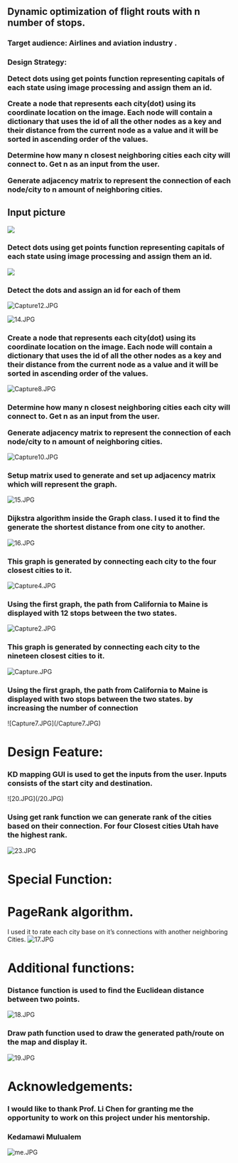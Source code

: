 
<h2>Dynamic optimization of flight routs with n number of stops.</h2>
<h3>Target audience: Airlines and aviation industry .</h3>

<h3>Design Strategy:

Detect dots using get points function representing capitals of each state using image processing
 and assign them an id.



Create a node that represents each city(dot) using its coordinate location on the image.
Each node will contain a dictionary that uses the id of all the other nodes as a key and their 
distance from the  current node as a value and it will be sorted  in ascending order of the values.




Determine how many n closest neighboring cities each city will connect to. Get n as an input from the user.

Generate adjacency matrix to represent the connection of each node/city to n amount of neighboring cities.
<h3>
<h2>Input picture</h2>

![](/usadoted.jpg)

<h3>Detect dots using get points function representing capitals of each state using image processing
 and assign them an id.</h3>

![](/kd.jpg)

<h3>Detect the dots and assign an id for each of them</h3>

![Capture12.JPG](/Capture12.JPG)

![14.JPG](/14.JPG)

<h3>Create a node that represents each city(dot) using its coordinate location on the image.
Each node will contain a dictionary that uses the id of all the other nodes as a key and their 
distance from the  current node as a value and it will be sorted  in ascending order of the values.</h3>

![Capture8.JPG](/Capture8.JPG)

<h3>Determine how many n closest neighboring cities each city will connect to. Get n as an input from the user.

Generate adjacency matrix to represent the connection of each node/city to n amount of neighboring cities.</h3>

![Capture10.JPG](/Capture10.JPG)

<h3>Setup matrix used to generate and set up adjacency matrix
 which will represent the graph.</h3>

![15.JPG](/15.JPG)

<h3>Dijkstra algorithm inside the Graph class. I used it to find the generate the shortest 
distance from one city to another.</h3>

![16.JPG](/16.JPG)


<h3>This graph is generated by connecting each city to the four closest cities to it.</h3>

![Capture4.JPG](/Capture4.JPG)

<h3>Using the first graph, the path from California to Maine is displayed with 12 stops between the two states.
</h3>

![Capture2.JPG](/Capture2.JPG)

<h3>This graph is generated by connecting each city to the nineteen closest cities to it.</h3>

![Capture.JPG](/Capture.JPG)

<h3>Using the first graph, the path from California to Maine is displayed with two stops between the two states. by increasing the number of connection</h3>
![Capture7.JPG](/Capture7.JPG)
<h1>Design Feature:</h1>
<h3>
KD mapping GUI is used to get the inputs from the user.
Inputs consists of the start city and destination.</h3>
![20.JPG](/20.JPG)
<h3>Using get rank function we can generate rank of the cities based on their connection. 
For four Closest cities Utah have the highest rank.</h3>

![23.JPG](/23.JPG)

<h1>Special Function:</h1>
<h3>
<h1>PageRank algorithm.</h1>

I used it to rate each city base on it’s connections with another neighboring Cities.</h3>
![17.JPG](/17.JPG)

<h1>Additional functions:</h1>
<h3>
Distance function is used to find the Euclidean distance between two points.</h3>

![18.JPG](/18.JPG)

<h3>Draw path function used to draw the generated path/route on the map and display it.</h3>

![19.JPG](/19.JPG)

<h1>Acknowledgements: </h1>
<h3>I would like to thank Prof. Li Chen for granting me the opportunity to work on this project under his mentorship.</h3>

<h3>Kedamawi Mulualem</h3>


![me.JPG](/me.JPG)
